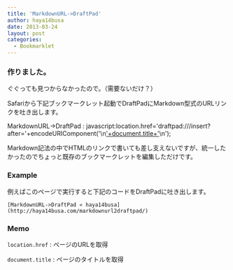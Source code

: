 ```yaml
---
title: 'MarkdownURL->DraftPad'
author: haya14busa
date: 2013-03-24
layout: post
categories:
  - Bookmarklet
---
```

### 作りました。

ぐぐっても見つからなかったので。（需要ないだけ？）

Safariから下記ブックマークレット起動でDraftPadにMarkdown型式のURLリンクを吐き出します。

MarkdownURL->DraftPad
:       javascript:location.href='draftpad:///insert?after='+encodeURIComponent('\n['+document.title+']('+location.href+')\n');
        

Markdown記法の中でHTMLのリンクで書いても差し支えないですが、統一したかったのでちょっと既存のブックマークレットを編集しただけです。

### Example

例えばこのページで実行すると下記のコードをDraftPadに吐き出します。

    [MarkdownURL->DraftPad « haya14busa](http://haya14busa.com/markdownurl2draftpad/)
    

### Memo

`location.href`
:   ページのURLを取得

`document.title`
:   ページのタイトルを取得
